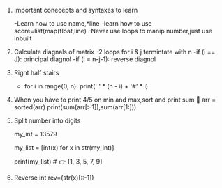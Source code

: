 1. Important conecepts and syntaxes to learn

    -Learn how to use name,*line
    -learn how to use score=list(map(float,line)
    -Never use loops to manip number,just use inbuilt


2. Calculate diagnals of matrix
       -2 loops for i & j termintate with n 
       -if (i == J):
            principal diagnol
        -if (i = n-j-1):
            reverse diagnol
            
3. Right half stairs
    - for i in range(0, n):
        print(' ' * (n  - i) + '#' * i)
            
            
       
4. When you have to print 4/5 on min and max,sort and print sum 🤯
    arr = sorted(arr)
    print(sum(arr[:-1]),sum(arr[1:]))


5. Split number into digits
    
    my_int = 13579

    my_list = [int(x) for x in str(my_int)]

    print(my_list)  # 👉️ [1, 3, 5, 7, 9]
    
    
6. Reverse int
    rev=(str(x)[::-1]) 
